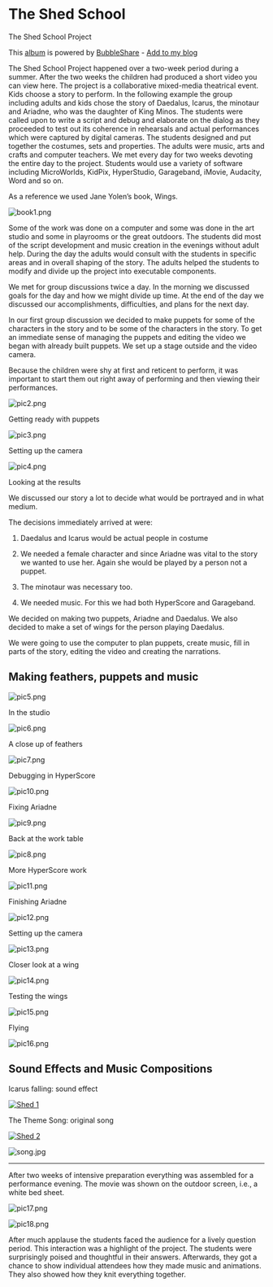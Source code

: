 # The Shed School

The Shed School Project

This [album](http://www.bubbleshare.com/album/175477) is powered by
[BubbleShare](http://www.bubbleshare.com/) - [Add to my
blog](http://www.bubbleshare.com/album/175477/share#add_to_blog)

The Shed School Project happened over a two-week period during a
summer. After the two weeks the children had produced a short video
you can view here. The project is a collaborative mixed-media
theatrical event. Kids choose a story to perform. In the following
example the group including adults and kids chose the story of
Daedalus, Icarus, the minotaur and Ariadne, who was the daughter of
King Minos. The students were called upon to write a script and debug
and elaborate on the dialog as they proceeded to test out its
coherence in rehearsals and actual performances which were captured by
digital cameras. The students designed and put together the costumes,
sets and properties. The adults were music, arts and crafts and
computer teachers. We met every day for two weeks devoting the entire
day to the project. Students would use a variety of software including
MicroWorlds, KidPix, HyperStudio, Garageband, iMovie, Audacity, Word
and so on.

As a reference we used Jane Yolen’s book, Wings.

![book1.png](../images/book1.png)

Some of the work was done on a computer and some was done in the art
studio and some in playrooms or the great outdoors. The students did
most of the script development and music creation in the evenings
without adult help. During the day the adults would consult with the
students in specific areas and in overall shaping of the story. The
adults helped the students to modify and divide up the project into
executable components.

We met for group discussions twice a day. In the morning we discussed
goals for the day and how we might divide up time. At the end of the
day we discussed our accomplishments, difficulties, and plans for the
next day.

In our first group discussion we decided to make puppets for some of
the characters in the story and to be some of the characters in the
story. To get an immediate sense of managing the puppets and editing
the video we began with already built puppets. We set up a stage
outside and the video camera.

Because the children were shy at first and reticent to perform, it was
important to start them out right away of performing and then viewing
their performances.

![pic2.png](../images/pic2.png)

Getting ready with puppets

![pic3.png](../images/pic3.png)

Setting up the camera

![pic4.png](../images/pic4.png)

Looking at the results

We discussed our story a lot to decide what would be portrayed and in
what medium.

The decisions immediately arrived at were:

1. Daedalus and Icarus would be actual people in costume

2. We needed a female character and since Ariadne was vital to the
   story we wanted to use her. Again she would be played by a person not
   a puppet.

3. The minotaur was necessary too.

4. We needed music. For this we had both HyperScore and Garageband.

We decided on making two puppets, Ariadne and Daedalus.  We also
decided to make a set of wings for the person playing Daedalus.

We were going to use the computer to plan puppets, create music, fill
in parts of the story, editing the video and creating the narrations.

## Making feathers, puppets and music

![pic5.png](../images/pic5.png)

In the studio

![pic6.png](../images/pic6.png)

A close up of feathers

![pic7.png](../images/pic7.png)

Debugging in HyperScore

![pic10.png](../images/pic10.png)

Fixing Ariadne

![pic9.png](../images/pic9.png)

Back at the work table

![pic8.png](../images/pic8.png)

More HyperScore work

![pic11.png](../images/pic11.png)

Finishing Ariadne

![pic12.png](../images/pic12.png)

Setting up the camera

![pic13.png](../images/pic13.png)

Closer look at a wing

![pic14.png](../images/pic14.png)

Testing the wings

![pic15.png](../images/pic15.png)

Flying

![pic16.png](../images/pic16.png)

## Sound Effects and Music Compositions

Icarus falling: sound effect

[![Shed 1](../images/video52.png)](https://youtu.be/PgHNg3M4EV8)

The Theme Song: original song

[![Shed 2](../images/video53.png)](https://youtu.be/dJBidtaR9Ws)

![song.jpg](../images/song.jpg)

----

After two weeks of intensive preparation everything was assembled for
a performance evening. The movie was shown on the outdoor screen,
i.e., a white bed sheet.

![pic17.png](../images/pic17.png)

![pic18.png](../images/pic18.png)

After much applause the students faced the audience for a lively
question period. This interaction was a highlight of the project. The
students were surprisingly poised and thoughtful in their
answers. Afterwards, they got a chance to show individual attendees
how they made music and animations. They also showed how they knit
everything together.